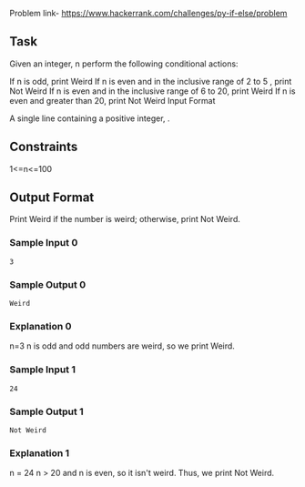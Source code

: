 Problem link- https://www.hackerrank.com/challenges/py-if-else/problem

## Task

Given an integer, n perform the following conditional actions:

If n is odd, print Weird
If n is even and in the inclusive range of 2 to 5 , print Not Weird
If n is even and in the inclusive range of 6 to 20, print Weird
If n is even and greater than 20, print Not Weird
Input Format

A single line containing a positive integer, .

## Constraints

1<=n<=100

## Output Format

Print Weird if the number is weird; otherwise, print Not Weird.

### Sample Input 0

```
3
```

### Sample Output 0

```
Weird
```

### Explanation 0

n=3
n is odd and odd numbers are weird, so we print Weird.

### Sample Input 1

```
24
```

### Sample Output 1

```
Not Weird
```

### Explanation 1

n = 24
n > 20 and n is even, so it isn't weird. Thus, we print Not Weird.
